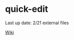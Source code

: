 # quick-edit

Last up date: 2/21
external files

[Wiki](https://github.com/Awashcard0/quick-edit/wiki)
